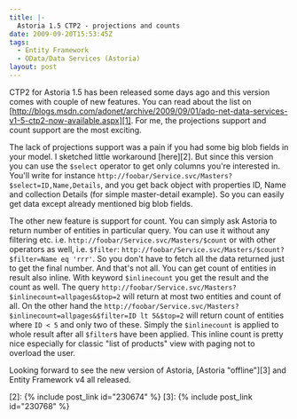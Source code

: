 ```yaml
---
title: |-
  Astoria 1.5 CTP2 - projections and counts
date: 2009-09-20T15:53:45Z
tags:
  - Entity Framework
  - OData/Data Services (Astoria)
layout: post
---
```

CTP2 for Astoria 1.5 has been released some days ago and this version comes with couple of new features. You can read about the list on [http://blogs.msdn.com/adonet/archive/2009/09/01/ado-net-data-services-v1-5-ctp2-now-available.aspx][1]. For me, the projections support and count support are the most exciting.

The lack of projections support was a pain if you had some big blob fields in your model. I sketched little workaround [here][2]. But since this version you can use the `$select` operator to get only columns you're interested in. You'll write for instance `http://foobar/Service.svc/Masters?$select=ID,Name,Details`, and you get back object with properties ID, Name and collection Details (for simple master-detail example). So you can easily get data except already mentioned big blob fields.

The other new feature is support for count. You can simply ask Astoria to return number of entities in particular query. You can use it without any filtering etc. i.e. `http://foobar/Service.svc/Masters/$count` or with other operators as well, i.e. `$filter`: `http://foobar/Service.svc/Masters/$count?$filter=Name eq 'rrr'`. So you don't have to fetch all the data returned just to get the final number. And that's not all. You can get count of entities in result also inline. With keyword `$inlinecount` you get the result and the count as well. The query `http://foobar/Service.svc/Masters?$inlinecount=allpages&$top=2` will return at most two entities and count of all. On the other hand the `http://foobar/Service.svc/Masters?$inlinecount=allpages&$filter=ID lt 5&$top=2` will return count of entities where `ID < 5` and only two of these. Simply the `$inlinecount` is applied to whole result after all `$filter`s have been applied. This inline count is pretty nice especially for classic "list of products" view with paging not to overload the user.

Looking forward to see the new version of Astoria, [Astoria "offline"][3] and Entity Framework v4 all released.

[1]: http://blogs.msdn.com/adonet/archive/2009/09/01/ado-net-data-services-v1-5-ctp2-now-available.aspx
[2]: {% include post_link id="230674" %}
[3]: {% include post_link id="230768" %}